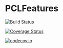 # PCLFeatures

[![Build Status](https://travis-ci.org/r9y9/PCLFeatures.jl.svg?branch=master)](https://travis-ci.org/r9y9/PCLFeatures.jl)

[![Coverage Status](https://coveralls.io/repos/r9y9/PCLFeatures.jl/badge.svg?branch=master&service=github)](https://coveralls.io/github/r9y9/PCLFeatures.jl?branch=master)

[![codecov.io](http://codecov.io/github/r9y9/PCLFeatures.jl/coverage.svg?branch=master)](http://codecov.io/github/r9y9/PCLFeatures.jl?branch=master)
